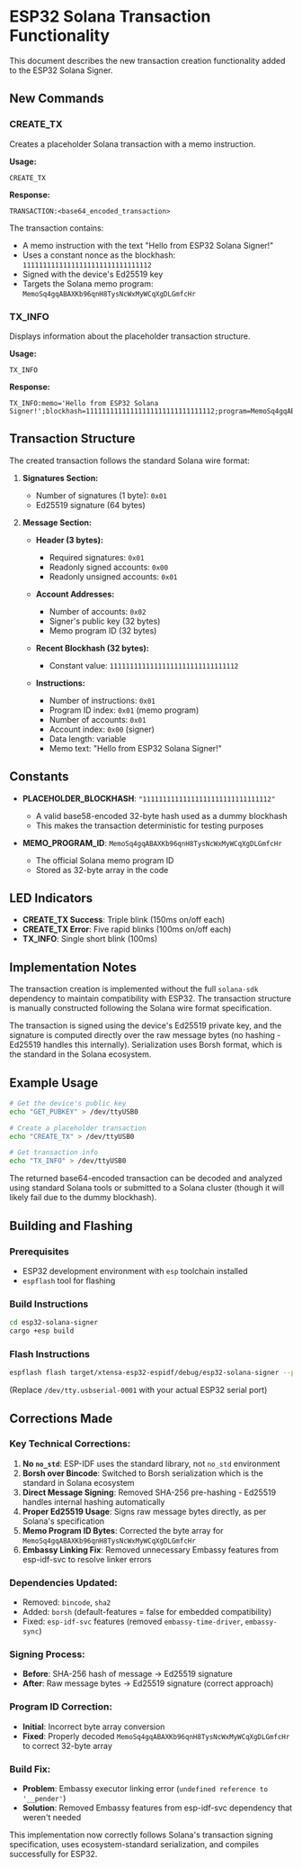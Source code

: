 # ESP32 Solana Transaction Functionality

This document describes the new transaction creation functionality added to the ESP32 Solana Signer.

## New Commands

### CREATE_TX
Creates a placeholder Solana transaction with a memo instruction.

**Usage:**
```
CREATE_TX
```

**Response:**
```
TRANSACTION:<base64_encoded_transaction>
```

The transaction contains:
- A memo instruction with the text "Hello from ESP32 Solana Signer!"
- Uses a constant nonce as the blockhash: `11111111111111111111111111111112`
- Signed with the device's Ed25519 key
- Targets the Solana memo program: `MemoSq4gqABAXKb96qnH8TysNcWxMyWCqXgDLGmfcHr`

### TX_INFO
Displays information about the placeholder transaction structure.

**Usage:**
```
TX_INFO
```

**Response:**
```
TX_INFO:memo='Hello from ESP32 Solana Signer!';blockhash=11111111111111111111111111111112;program=MemoSq4gqABAXKb96qnH8TysNcWxMyWCqXgDLGmfcHr
```

## Transaction Structure

The created transaction follows the standard Solana wire format:

1. **Signatures Section:**
   - Number of signatures (1 byte): `0x01`
   - Ed25519 signature (64 bytes)

2. **Message Section:**
   - **Header (3 bytes):**
     - Required signatures: `0x01`
     - Readonly signed accounts: `0x00`
     - Readonly unsigned accounts: `0x01`
   
   - **Account Addresses:**
     - Number of accounts: `0x02`
     - Signer's public key (32 bytes)
     - Memo program ID (32 bytes)
   
   - **Recent Blockhash (32 bytes):**
     - Constant value: `11111111111111111111111111111112`
   
   - **Instructions:**
     - Number of instructions: `0x01`
     - Program ID index: `0x01` (memo program)
     - Number of accounts: `0x01`
     - Account index: `0x00` (signer)
     - Data length: variable
     - Memo text: "Hello from ESP32 Solana Signer!"

## Constants

- **PLACEHOLDER_BLOCKHASH**: `"11111111111111111111111111111112"`
  - A valid base58-encoded 32-byte hash used as a dummy blockhash
  - This makes the transaction deterministic for testing purposes

- **MEMO_PROGRAM_ID**: `MemoSq4gqABAXKb96qnH8TysNcWxMyWCqXgDLGmfcHr`
  - The official Solana memo program ID
  - Stored as 32-byte array in the code

## LED Indicators

- **CREATE_TX Success**: Triple blink (150ms on/off each)
- **CREATE_TX Error**: Five rapid blinks (100ms on/off each)
- **TX_INFO**: Single short blink (100ms)

## Implementation Notes

The transaction creation is implemented without the full `solana-sdk` dependency to maintain compatibility with ESP32. The transaction structure is manually constructed following the Solana wire format specification.

The transaction is signed using the device's Ed25519 private key, and the signature is computed directly over the raw message bytes (no hashing - Ed25519 handles this internally). Serialization uses Borsh format, which is the standard in the Solana ecosystem.

## Example Usage

```bash
# Get the device's public key
echo "GET_PUBKEY" > /dev/ttyUSB0

# Create a placeholder transaction
echo "CREATE_TX" > /dev/ttyUSB0

# Get transaction info
echo "TX_INFO" > /dev/ttyUSB0
```

The returned base64-encoded transaction can be decoded and analyzed using standard Solana tools or submitted to a Solana cluster (though it will likely fail due to the dummy blockhash).

## Building and Flashing

### Prerequisites
- ESP32 development environment with `esp` toolchain installed
- `espflash` tool for flashing

### Build Instructions
```bash
cd esp32-solana-signer
cargo +esp build
```

### Flash Instructions
```bash
espflash flash target/xtensa-esp32-espidf/debug/esp32-solana-signer --port /dev/tty.usbserial-0001
```
(Replace `/dev/tty.usbserial-0001` with your actual ESP32 serial port)

## Corrections Made

### Key Technical Corrections:
1. **No `no_std`**: ESP-IDF uses the standard library, not `no_std` environment
2. **Borsh over Bincode**: Switched to Borsh serialization which is the standard in Solana ecosystem
3. **Direct Message Signing**: Removed SHA-256 pre-hashing - Ed25519 handles internal hashing automatically
4. **Proper Ed25519 Usage**: Signs raw message bytes directly, as per Solana's specification
5. **Memo Program ID Bytes**: Corrected the byte array for `MemoSq4gqABAXKb96qnH8TysNcWxMyWCqXgDLGmfcHr`
6. **Embassy Linking Fix**: Removed unnecessary Embassy features from esp-idf-svc to resolve linker errors

### Dependencies Updated:
- Removed: `bincode`, `sha2`
- Added: `borsh` (default-features = false for embedded compatibility)
- Fixed: `esp-idf-svc` features (removed `embassy-time-driver`, `embassy-sync`)

### Signing Process:
- **Before**: SHA-256 hash of message → Ed25519 signature
- **After**: Raw message bytes → Ed25519 signature (correct approach)

### Program ID Correction:
- **Initial**: Incorrect byte array conversion
- **Fixed**: Properly decoded `MemoSq4gqABAXKb96qnH8TysNcWxMyWCqXgDLGmfcHr` to correct 32-byte array

### Build Fix:
- **Problem**: Embassy executor linking error (`undefined reference to '__pender'`)
- **Solution**: Removed Embassy features from esp-idf-svc dependency that weren't needed

This implementation now correctly follows Solana's transaction signing specification, uses ecosystem-standard serialization, and compiles successfully for ESP32.